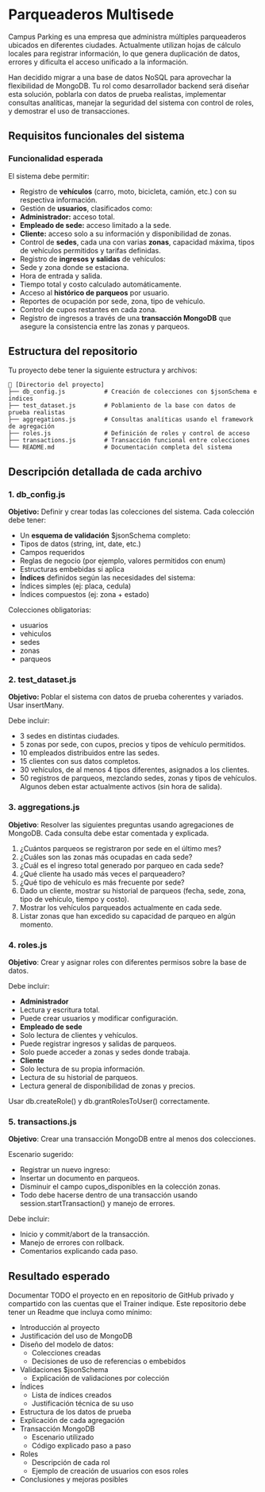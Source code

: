 # Parqueaderos Multisede

Campus Parking es una empresa que administra múltiples parqueaderos ubicados en diferentes ciudades. Actualmente utilizan hojas de cálculo locales para registrar información, lo que genera duplicación de datos, errores y dificulta el acceso unificado a la información.



Han decidido migrar a una base de datos NoSQL para aprovechar la flexibilidad de MongoDB. Tu rol como desarrollador backend será diseñar esta solución, poblarla con datos de prueba realistas, implementar consultas analíticas, manejar la seguridad del sistema con control de roles, y demostrar el uso de transacciones.



## Requisitos funcionales del sistema

###  

### Funcionalidad esperada



El sistema debe permitir:

- Registro de **vehículos** (carro, moto, bicicleta, camión, etc.) con su respectiva información.
- Gestión de **usuarios**, clasificados como:
- **Administrador:** acceso total.
- **Empleado de sede:** acceso limitado a la sede.
- **Cliente:** acceso solo a su información y disponibilidad de zonas.
- Control de **sedes**, cada una con varias **zonas**, capacidad máxima, tipos de vehículos permitidos y tarifas definidas.
- Registro de **ingresos y salidas** de vehículos:
- Sede y zona donde se estaciona.
- Hora de entrada y salida.
- Tiempo total y costo calculado automáticamente.
- Acceso al **histórico de parqueos** por usuario.
- Reportes de ocupación por sede, zona, tipo de vehículo.
- Control de cupos restantes en cada zona.
- Registro de ingresos a través de una **transacción MongoDB** que asegure la consistencia entre las zonas y parqueos.



## Estructura del repositorio



Tu proyecto debe tener la siguiente estructura y archivos:

```
📁 [Directorio del proyecto]
├── db_config.js           # Creación de colecciones con $jsonSchema e índices
├── test_dataset.js        # Poblamiento de la base con datos de prueba realistas
├── aggregations.js        # Consultas analíticas usando el framework de agregación
├── roles.js               # Definición de roles y control de acceso
├── transactions.js        # Transacción funcional entre colecciones
└── README.md              # Documentación completa del sistema
```

##  

## Descripción detallada de cada archivo



### 1. db_config.js



**Objetivo:** Definir y crear todas las colecciones del sistema. Cada colección debe tener:

- Un **esquema de validación** $jsonSchema completo:
- Tipos de datos (string, int, date, etc.)
- Campos requeridos
- Reglas de negocio (por ejemplo, valores permitidos con enum)
- Estructuras embebidas si aplica
- **Índices** definidos según las necesidades del sistema:
- Índices simples (ej: placa, cedula)
- Índices compuestos (ej: zona + estado)



Colecciones obligatorias:

- usuarios
- vehiculos
- sedes
- zonas
- parqueos



### 2. test_dataset.js

**Objetivo:** Poblar el sistema con datos de prueba coherentes y variados. Usar insertMany.



Debe incluir:

- 3 sedes en distintas ciudades.
- 5 zonas por sede, con cupos, precios y tipos de vehículo permitidos.
- 10 empleados distribuidos entre las sedes.
- 15 clientes con sus datos completos.
- 30 vehículos, de al menos 4 tipos diferentes, asignados a los clientes.
- 50 registros de parqueos, mezclando sedes, zonas y tipos de vehículos. Algunos deben estar actualmente activos (sin hora de salida).



### 3. aggregations.js



**Objetivo**: Resolver las siguientes preguntas usando agregaciones de MongoDB. Cada consulta debe estar comentada y explicada.

1. ¿Cuántos parqueos se registraron por sede en el último mes?
2. ¿Cuáles son las zonas más ocupadas en cada sede?
3. ¿Cuál es el ingreso total generado por parqueo en cada sede?
4. ¿Qué cliente ha usado más veces el parqueadero?
5. ¿Qué tipo de vehículo es más frecuente por sede?
6. Dado un cliente, mostrar su historial de parqueos (fecha, sede, zona, tipo de vehículo, tiempo y costo).
7. Mostrar los vehículos parqueados actualmente en cada sede.
8. Listar zonas que han excedido su capacidad de parqueo en algún momento.



### 4. roles.js

**Objetivo**: Crear y asignar roles con diferentes permisos sobre la base de datos.



Debe incluir:

- **Administrador**
- Lectura y escritura total.
- Puede crear usuarios y modificar configuración.
- **Empleado de sede**
- Solo lectura de clientes y vehículos.
- Puede registrar ingresos y salidas de parqueos.
- Solo puede acceder a zonas y sedes donde trabaja.
- **Cliente**
- Solo lectura de su propia información.
- Lectura de su historial de parqueos.
- Lectura general de disponibilidad de zonas y precios.



Usar db.createRole() y db.grantRolesToUser() correctamente.



### 5. transactions.js



**Objetivo**: Crear una transacción MongoDB entre al menos dos colecciones.



Escenario sugerido:

- Registrar un nuevo ingreso:
- Insertar un documento en parqueos.
- Disminuir el campo cupos_disponibles en la colección zonas.
- Todo debe hacerse dentro de una transacción usando session.startTransaction() y manejo de errores.

Debe incluir:

- Inicio y commit/abort de la transacción.
- Manejo de errores con rollback.
- Comentarios explicando cada paso.



## Resultado esperado

Documentar TODO el proyecto en en repositorio de GitHub privado y compartido con las cuentas que el Trainer indique. Este repositorio debe tener un Readme que incluya como mínimo:



- Introducción al proyecto
- Justificación del uso de MongoDB
- Diseño del modelo de datos:
    - Colecciones creadas
    - Decisiones de uso de referencias o embebidos
- Validaciones $jsonSchema
    - Explicación de validaciones por colección
- Índices
    - Lista de índices creados
    - Justificación técnica de su uso
- Estructura de los datos de prueba
- Explicación de cada agregación
- Transacción MongoDB
    - Escenario utilizado
    - Código explicado paso a paso
- Roles
    - Descripción de cada rol
    - Ejemplo de creación de usuarios con esos roles
- Conclusiones y mejoras posibles